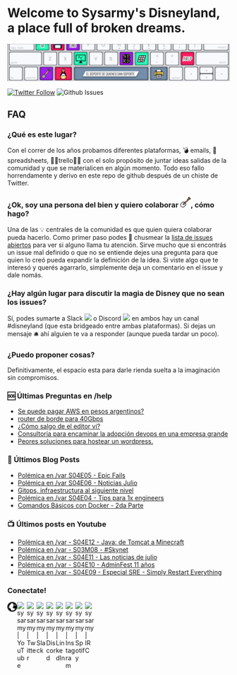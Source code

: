 # Welcome to Sysarmy's Disneyland, a place full of broken dreams.
<img src="https://raw.githubusercontent.com/edux/disneyland/master/misc/images/banner_sysarmy.png">

[![Twitter Follow](https://img.shields.io/twitter/follow/sysarmy?color=1DA1F2&logo=twitter&style=for-the-badge)](https://twitter.com/intent/follow?original_referer=https%3A%2F%2Fgithub.com%2Fsysarmy&screen_name=sysarmy)
![Github Issues](https://img.shields.io/github/issues/sysarmy/disneyland?label=geniales%20ideas%20Pendientes&style=for-the-badge&logoWitdh=50) 

## FAQ

### ¿Qué es este lugar?

Con el correr de los años probamos diferentes plataformas, 💣 emails, 💩 spreadsheets, 💩💩trello💩💩 con el solo propósito de juntar ideas salidas de la comunidad y que se materialicen en algún momento. Todo eso fallo horrendamente y derivo en este repo de github después de un chiste de Twitter. 

### ¿Ok, soy una persona del bien y quiero colaborar <img src="https://raw.githubusercontent.com/edux/disneyland/master/misc/images/shovel.png" width="24">, cómo hago?


Una de las 💡 centrales de la comunidad es que quien quiera colaborar pueda hacerlo. Como primer paso podes 🔎 chusmear la [lista de issues abiertos](https://github.com/sysarmy/disneyland/issues) para ver si alguno llama tu atención. Sirve mucho que si encontrás un issue mal definido o que no se entiende dejes una pregunta para que quien lo creó pueda expandir la definición de la idea. Si viste algo que te interesó y querés agarrarlo, simplemente deja un comentario en el issue y dale nomás.

### ¿Hay algún lugar para discutir la magia de Disney que no sean los issues?

Sí, podes sumarte a Slack [<img width="15px" src="https://cdn.jsdelivr.net/npm/simple-icons@v3/icons/slack.svg" />][slack]
 o Discord [<img width="15px" src="https://cdn.jsdelivr.net/npm/simple-icons@v3/icons/discord.svg" />][discord] en ambos hay un canal #disneyland (que esta bridgeado entre ambas plataformas). Si dejas un mensaje 🛎️ ahí alguien te va a responder (aunque pueda tardar un poco).

### ¿Puedo proponer cosas?

Definitivamente, el espacio esta para darle rienda suelta a la imaginación sin compromisos.

### 🆘 Últimas Preguntas en /help

<!-- HELP:START -->
- [Se puede pagar AWS en pesos argentinos?](https://help.sysarmy.com/discussion/4765/se-puede-pagar-aws-en-pesos-argentinos)
- [router de borde para 40Gbps](https://help.sysarmy.com/discussion/4764/router-de-borde-para-40gbps)
- [¿Cómo salgo de el editor vi?](https://help.sysarmy.com/discussion/4763/como-salgo-de-el-editor-vi)
- [Consultoría para encaminar la adopción devops en una empresa grande](https://help.sysarmy.com/discussion/4762/consultoria-para-encaminar-la-adopcion-devops-en-una-empresa-grande)
- [Peores soluciones para hostear un wordpress.](https://help.sysarmy.com/discussion/4761/peores-soluciones-para-hostear-un-wordpress)
<!-- HELP:END -->

### 📕 Últimos Blog Posts

<!-- BLOG-POST-LIST:START -->
- [Polémica en /var S04E05 - Epic Fails](https://sysarmy.com/blog/posts/polemicaenvar-s04e05-epic-fails/)
- [Polémica en /var S04E06 - Noticias Julio](https://sysarmy.com/blog/posts/polemicaenvar-s04e06-noticias/)
- [Gitops, infraestructura al siguiente nivel](https://sysarmy.com/blog/posts/gitops-infraestructura-siguiente-nivel/)
- [Polémica en /var S04E04 - Tips para 1x engineers](https://sysarmy.com/blog/posts/polemicaenvar-s04e04-1x-engineers/)
- [Comandos Básicos con Docker - 2da Parte](https://sysarmy.com/blog/posts/docker-comandos-basicos-segunda-parte/)
<!-- BLOG-POST-LIST:END -->

### 📺 Últimos posts en Youtube

<!-- YOUTUBE:START -->
- [Polémica en /var - S04E12 - Java: de Tomcat a Minecraft](https://www.youtube.com/watch?v=4QOBUfQaf5g)
- [Polémica en /var - S03M08 - #Skynet](https://www.youtube.com/watch?v=_dKmsNPOSlc)
- [Polémica en /var - S04E11 - Las noticias de julio](https://www.youtube.com/watch?v=mqc__bAoQk0)
- [Polémica en /var - S04E10 - AdminFest 11 años](https://www.youtube.com/watch?v=5pF6UGfgpIY)
- [Polémica en /var - S04E09 - Especial SRE - Simply Restart Everything](https://www.youtube.com/watch?v=imGKudyFBjo)
<!-- YOUTUBE:END -->

### Conectate!

[<img align="left" alt="sysarmy" width="22px" src="https://raw.githubusercontent.com/iconic/open-iconic/master/svg/globe.svg" />][website]
[<img align="left" alt="sysarmy | YouTube" width="22px" src="https://cdn.jsdelivr.net/npm/simple-icons@v3/icons/youtube.svg" />][youtube]
[<img align="left" alt="sysarmy | Twitter" width="22px" src="https://cdn.jsdelivr.net/npm/simple-icons@v3/icons/twitter.svg" />][twitter]
[<img align="left" alt="sysarmy | Slack" width="22px" src="https://cdn.jsdelivr.net/npm/simple-icons@v3/icons/slack.svg" />][slack]
[<img align="left" alt="sysarmy | Discord" width="22px" src="https://cdn.jsdelivr.net/npm/simple-icons@v3/icons/discord.svg" />][discord]
[<img align="left" alt="sysarmy | LinkedIn" width="22px" src="https://cdn.jsdelivr.net/npm/simple-icons@v3/icons/linkedin.svg" />][linkedin]
[<img align="left" alt="sysarmy | Instagram" width="22px" src="https://cdn.jsdelivr.net/npm/simple-icons@v3/icons/instagram.svg" />][instagram]
[<img align="left" alt="sysarmy | Spotify" width="22px" src="https://cdn.jsdelivr.net/npm/simple-icons@v3/icons/spotify.svg" />][spotify]
[<img align="left" alt="sysarmy | IRC" width="22px" src="https://cdn.jsdelivr.net/npm/simple-icons@v3/icons/wechat.svg" />][irc]


[website]: https://sysarmy.com
[slack]: https://sysar.my/slack
[discord]: https://sysar.my/discord 
[blog]: https://sysarmy.com/blog
[twitter]: https://twitter.com/sysarmy
[youtube]: https://youtube.com/sysarmyar
[spotify]: https://sysar.my/spotify
[instagram]: https://www.instagram.com/sysarmy/
[linkedin]: https://www.linkedin.com/groups/4736196
[irc]: https://webchat.freenode.net/?channels=#sysarmy
[icons]: https://simpleicons.org
